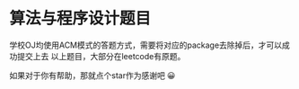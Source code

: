 # 算法与程序设计题目
学校OJ均使用ACM模式的答题方式，需要将对应的package去除掉后，才可以成功提交上去
以上题目，大部分在leetcode有原题。

如果对于你有帮助，那就点个star作为感谢吧 😀
